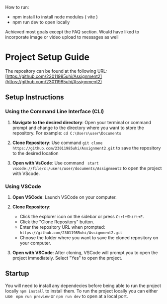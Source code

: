 
How to run:
- npm install to install node modules ( vite )
- npm run dev to open locally

Achieved most goals except the FAQ section.
Would have liked to incorporate image or video upload to messages as well


# Project Setup Guide

The repository can be found at the following URL:
[https://github.com/23011985uhi/Assignment2](https://github.com/23011985uhi/Assignment2)

## Setup Instructions

### Using the Command Line Interface (CLI)

1. **Navigate to the desired directory**:
   Open your terminal or command prompt and change to the directory where you want to store the repository. For example: ``` cd C:\Users\user\Documents ```

2. **Clone Repository**:
  Use command ``` git clone https://github.com/23011985uhi/Assignment2.git ``` to save the repository to the desired location

3. **Open with VsCode**:
   Use command ``` start vscode://file/c:/users/user/documents/Assignment2``` to open the project with VScode.

### Using VSCode

1. **Open VSCode**:
   Launch VSCode on your computer.

2. **Clone Repository**:
   - Click the explorer icon on the sidebar or press `Ctrl+Shift+E`.
   - Click the "Clone Repository" button.
   - Enter the repository URL when prompted: ``` https://github.com/23011985uhi/Assignment2.git ```
   - Choose the folder where you want to save the cloned repository on your computer.

3. **Open with VSCode**:
   After cloning, VSCode will prompt you to open the project immediately. Select "Yes" to open the project.

## Startup
You will need to install any dependecies before being able to run the project locally
``` npm install ```
to install them.
To run the project locally you can either use ``` npm run preview``` or ```npm run dev``` to open at a local port.
